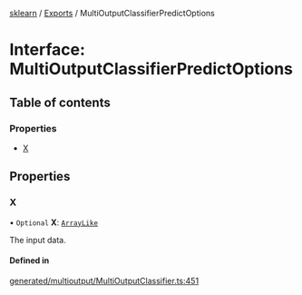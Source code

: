 [sklearn](../readme.md) / [Exports](../modules.md) / MultiOutputClassifierPredictOptions

# Interface: MultiOutputClassifierPredictOptions

## Table of contents

### Properties

- [X](MultiOutputClassifierPredictOptions.md#x)

## Properties

### X

• `Optional` **X**: [`ArrayLike`](../modules.md#arraylike)

The input data.

#### Defined in

[generated/multioutput/MultiOutputClassifier.ts:451](https://github.com/transitive-bullshit/scikit-learn-ts/blob/367336a/packages/sklearn/src/generated/multioutput/MultiOutputClassifier.ts#L451)
